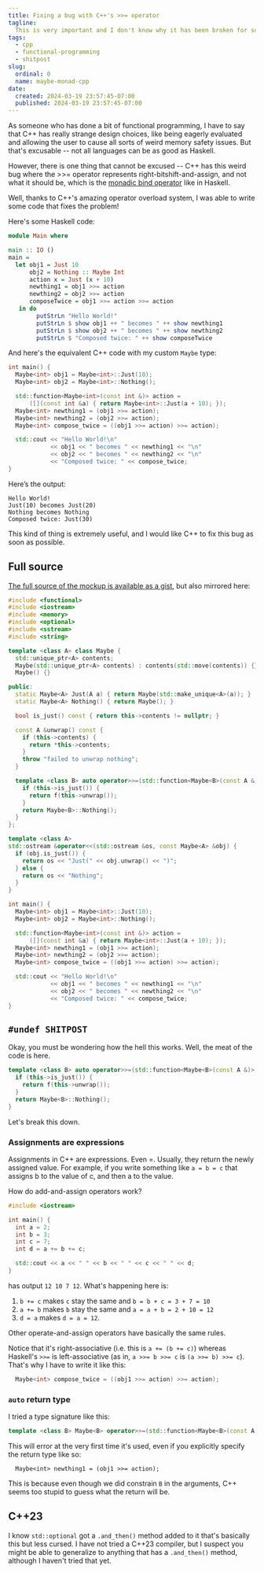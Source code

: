 ```yaml
---
title: Fixing a bug with C++'s >>= operator
tagline:
  This is very important and I don't know why it has been broken for so long
tags:
  - cpp
  - functional-programming
  - shitpost
slug:
  ordinal: 0
  name: maybe-monad-cpp
date:
  created: 2024-03-19 23:57:45-07:00
  published: 2024-03-19 23:57:45-07:00
---
```


As someone who has done a bit of functional programming, I have to say that C++
has really strange design choices, like being eagerly evaluated and allowing the
user to cause all sorts of weird memory safety issues. But that's excusable --
not all languages can be as good as Haskell.

However, there is one thing that cannot be excused -- C++ has this weird bug
where the >>= operator represents right-bitshift-and-assign, and not what it
should be, which is the
[monadic bind operator](https://hackage.haskell.org/package/base-4.19.1.0/docs/Control-Monad.html#v:-62--62--61-)
like in Haskell.

Well, thanks to C++'s amazing operator overload system, I was able to write some
code that fixes the problem!

Here's some Haskell code:
```haskell
module Main where

main :: IO ()
main =
  let obj1 = Just 10
      obj2 = Nothing :: Maybe Int
      action x = Just (x + 10)
      newthing1 = obj1 >>= action
      newthing2 = obj2 >>= action
      composeTwice = obj1 >>= action >>= action
   in do
        putStrLn "Hello World!"
        putStrLn $ show obj1 ++ " becomes " ++ show newthing1
        putStrLn $ show obj2 ++ " becomes " ++ show newthing2
        putStrLn $ "Composed twice: " ++ show composeTwice
```

And here's the equivalent C++ code with my custom `Maybe` type:

```cpp
int main() {
  Maybe<int> obj1 = Maybe<int>::Just(10);
  Maybe<int> obj2 = Maybe<int>::Nothing();

  std::function<Maybe<int>(const int &)> action =
      ([](const int &a) { return Maybe<int>::Just(a + 10); });
  Maybe<int> newthing1 = (obj1 >>= action);
  Maybe<int> newthing2 = (obj2 >>= action);
  Maybe<int> compose_twice = ((obj1 >>= action) >>= action);

  std::cout << "Hello World!\n"
            << obj1 << " becomes " << newthing1 << "\n"
            << obj2 << " becomes " << newthing2 << "\n"
            << "Composed twice: " << compose_twice;
}
```

Here’s the output:

```
Hello World!
Just(10) becomes Just(20)
Nothing becomes Nothing
Composed twice: Just(30)
```

This kind of thing is extremely useful, and I would like C++ to fix this bug as
soon as possible.

## Full source

[The full source of the mockup is available as a gist](https://gist.github.com/ifd3f/be508885746961ed7ef2dae3b6487eaf),
but also mirrored here:

```cpp
#include <functional>
#include <iostream>
#include <memory>
#include <optional>
#include <sstream>
#include <string>

template <class A> class Maybe {
  std::unique_ptr<A> contents;
  Maybe(std::unique_ptr<A> contents) : contents(std::move(contents)) {}
  Maybe() {}

public:
  static Maybe<A> Just(A a) { return Maybe(std::make_unique<A>(a)); }
  static Maybe<A> Nothing() { return Maybe(); }

  bool is_just() const { return this->contents != nullptr; }

  const A &unwrap() const {
    if (this->contents) {
      return *this->contents;
    }
    throw "failed to unwrap nothing";
  }

  template <class B> auto operator>>=(std::function<Maybe<B>(const A &)> f) {
    if (this->is_just()) {
      return f(this->unwrap());
    }
    return Maybe<B>::Nothing();
  }
};

template <class A>
std::ostream &operator<<(std::ostream &os, const Maybe<A> &obj) {
  if (obj.is_just()) {
    return os << "Just(" << obj.unwrap() << ")";
  } else {
    return os << "Nothing";
  }
}

int main() {
  Maybe<int> obj1 = Maybe<int>::Just(10);
  Maybe<int> obj2 = Maybe<int>::Nothing();

  std::function<Maybe<int>(const int &)> action =
      ([](const int &a) { return Maybe<int>::Just(a + 10); });
  Maybe<int> newthing1 = (obj1 >>= action);
  Maybe<int> newthing2 = (obj2 >>= action);
  Maybe<int> compose_twice = ((obj1 >>= action) >>= action);

  std::cout << "Hello World!\n"
            << obj1 << " becomes " << newthing1 << "\n"
            << obj2 << " becomes " << newthing2 << "\n"
            << "Composed twice: " << compose_twice;
}
```

## `#undef SHITPOST`

Okay, you must be wondering how the hell this works. Well, the meat of the code
is here.

```cpp
template <class B> auto operator>>=(std::function<Maybe<B>(const A &)> f) {
  if (this->is_just()) {
    return f(this->unwrap());
  }
  return Maybe<B>::Nothing();
}
```

Let's break this down.

### Assignments are expressions

Assignments in C++ are expressions. Even =. Usually, they return the newly
assigned value. For example, if you write something like `a = b = c` that
assigns b to the value of c, and then a to the value.

How do add-and-assign operators work?

```cpp
#include <iostream>

int main() {
  int a = 2;
  int b = 3;
  int c = 7;
  int d = a += b += c;

  std::cout << a << " " << b << " " << c << " " << d;
}
```

has output `12 10 7 12`. What's happening here is:

1. `b += c` makes `c` stay the same and `b = b + c = 3 + 7 = 10`
2. `a += b` makes `b` stay the same and `a = a + b = 2 + 10 = 12`
3. `d = a` makes `d = a = 12`.

Other operate-and-assign operators have basically the same rules.

Notice that it's right-associative (i.e. this is `a += (b += c)`) whereas
Haskell's `>>=` is left-associative (as in, `a >>= b >>= c` is
`(a >>= b) >>= c`). That's why I have to write it like this:

```cpp
  Maybe<int> compose_twice = ((obj1 >>= action) >>= action);
```

### `auto` return type

I tried a type signature like this:

```cpp
template <class B> Maybe<B> operator>>=(std::function<Maybe<B>(const A &)> f);
```

This will error at the very first time it's used, even if you explicitly specify
the return type like so:

```auto
  Maybe<int> newthing1 = (obj1 >>= action);
```

This is because even though we did constrain `B` in the arguments, C++ seems too
stupid to guess what the return will be.

## C++23

I know `std::optional` got a `.and_then()` method added to it that's basically
this but less cursed. I have not tried a C++23 compiler, but I suspect you might
be able to generalize to anything that has a `.and_then()` method, although I
haven't tried that yet.
